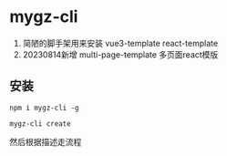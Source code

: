 # mygz-cli
1. 简陋的脚手架用来安装 vue3-template react-template
2. 20230814新增 multi-page-template 多页面react模版

## 安装
```
npm i mygz-cli -g

mygz-cli create
```

然后根据描述走流程
